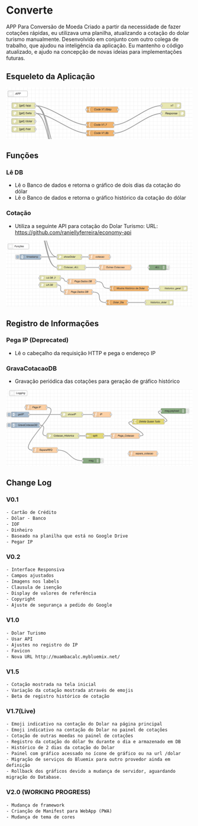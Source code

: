 # Converte
APP Para Conversão de Moeda
Criado a partir da necessidade de fazer cotações rápidas, eu utilizava uma planilha, atualizando a cotação do dolar turismo manualmente. Desenvolvido em conjunto com outro colega de trabalho, que ajudou na inteligência da aplicação. Eu mantenho o código atualizado, e ajudo na concepção de novas ideias para implementações futuras.

## Esqueleto da Aplicação
<img src="img/app.png">

## Funções
### Lê DB
  - Lê o Banco de dados e retorna o gráfico de dois dias da cotação do dólar
  - Lê o Banco de dados e retorna o gráfico histórico da cotação do dólar
### Cotação
  - Utiliza a seguinte API para cotação do Dolar Turismo: 
    URL: https://github.com/raniellyferreira/economy-api

<img src="img/funcoes.png">

## Registro de Informações
### Pega IP (Deprecated)
  - Lê o cabeçalho da requisição HTTP e pega o endereço IP
### GravaCotacaoDB
  - Gravação periódica das cotações para geração de gráfico histórico

<img src="img/logging.png">


## Change Log
### V0.1
    - Cartão de Crédito
    - Dólar - Banco
    - IOF 
    - Dinheiro
    - Baseado na planilha que está no Google Drive
    - Pegar IP
    
### V0.2
    - Interface Responsiva
    - Campos ajustados
    - Imagens nos labels
    - Clausula de isenção
    - Display de valores de referência
    - Copyright
    - Ajuste de segurança a pedido do Google

### V1.0
    - Dolar Turismo
    - Usar API
    - Ajustes no registro do IP
    - Favicon
    - Nova URL http://muambacalc.mybluemix.net/
    
### V1.5
    - Cotação mostrada na tela inicial
    - Variação da cotação mostrada através de emojis
    - Beta de registro histórico de cotação
    
### V1.7(Live)
    - Emoji indicativo na contação do Dolar na página principal
    - Emoji indicativo na contação do Dolar no painel de cotações
    - Cotação de outras moedas no painel de cotações
    - Registro da cotação do dólar 9x durante o dia e armazenado em DB
    - Histórico de 2 dias da cotação do Dolar
    - Painel com gráfico acessado no ícone de gráfico ou na url /dolar
    - Migração de serviços do Bluemix para outro provedor ainda em definição
    - Rollback dos gráficos devido a mudança de servidor, aguardando migração do Database.
    
### V2.0 (WORKING PROGRESS)
    - Mudança de framework
    - Crianção de Manifest para WebApp (PWA)
    - Mudança de tema de cores
